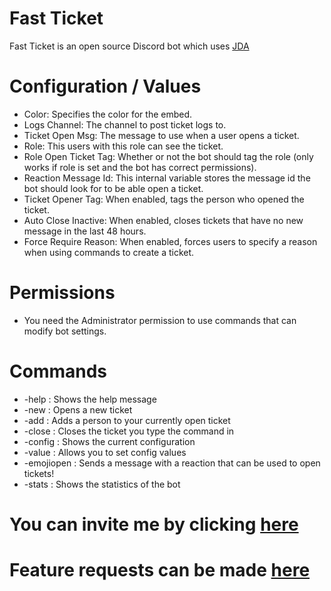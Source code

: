 # Fast Ticket

Fast Ticket is an open source Discord bot which uses [JDA](https://github.com/DV8FromTheWorld/JDA)

# Configuration / Values

- Color: Specifies the color for the embed.
- Logs Channel: The channel to post ticket logs to.
- Ticket Open Msg: The message to use when a user opens a ticket.
- Role: This users with this role can see the ticket.
- Role Open Ticket Tag: Whether or not the bot should tag the role (only works if role is set and the bot has correct permissions).
- Reaction Message Id: This internal variable stores the message id the bot should look for to be able open a ticket.
- Ticket Opener Tag: When enabled, tags the person who opened the ticket.
- Auto Close Inactive: When enabled, closes tickets that have no new message in the last 48 hours.
- Force Require Reason: When enabled, forces users to specify a reason when using commands to create a ticket.

# Permissions
- You need the Administrator permission to use commands that can modify bot settings.

# Commands

- -help : Shows the help message
- -new : Opens a new ticket
- -add : Adds a person to your currently open ticket
- -close : Closes the ticket you type the command in
- -config : Shows the current configuration
- -value : Allows you to set config values
- -emojiopen : Sends a message with a reaction that can be used to open tickets!
- -stats : Shows the statistics of the bot

# You can invite me by clicking [here](https://discordapp.com/oauth2/authorize?client_id=597489932130320384&scope=bot&permissions=1342532688)

# Feature requests can be made [here](https://github.com/fastticketbot/FastTicket/issues)
